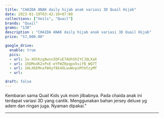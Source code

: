 ```yaml
---
title: "CHAIDA ANAK daily hijab anak variasi 3D Quail Hijab"
date: 2023-01-10T03:42:10+07:00
collections: ["Veils", "Quail"]
brands: "Quail"
grams: "130"
description : "CHAIDA ANAK daily hijab anak variasi 3D Quail Hijab"
price: "57,000.00"

google_drive:
  enable: true
  pics:
  - url: 1u-XOtKzg8wsnIDFuE7AUhShIYCJQLXaX
  - url: 1hDMo4K2sPxE-eYFWZ0pqpo5sifB_WQ7T
  - url: 1HLX6EMnafW4yf8k4OLwuWvpsM7mtzyMf
  - url: 

draft: false
---
```


Kembaran sama Quail Kids yuk mom jilbabnya. Pada chaida anak ini terdapat variasi 3D yang cantik. Menggunakan bahan jersey deluxe yg adem dan ringan juga. Nyaman dipakai."

--------    
 
